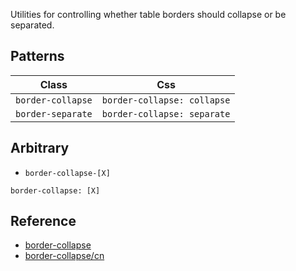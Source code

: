Utilities for controlling whether table borders should collapse or be separated.

## Patterns

| Class             | Css                         | 
|-------------------|-----------------------------| 
| `border-collapse` | `border-collapse: collapse` |
| `border-separate` | `border-collapse: separate` |

## Arbitrary

- `border-collapse-[X]`

```shell
border-collapse: [X]
```

## Reference

- [border-collapse](https://tailwindcss.com/docs/border-collapse)
- [border-collapse/cn](https://tailwindcss.cn/docs/border-collapse)